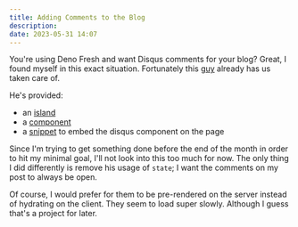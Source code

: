 ```yaml
---
title: Adding Comments to the Blog
description: 
date: 2023-05-31 14:07
---
```


You're using Deno Fresh and want Disqus comments for your blog? Great, I found myself in this exact situation. Fortunately this [guy](https://github.com/haikelfazzani/portfolio) already has us taken care of.

He's provided:
* an [island](https://github.com/haikelfazzani/portfolio/blob/d5deb75686023c295c13fc306a4f95d1b94870c2/islands/Disqus.tsx)
* a [component](https://github.com/haikelfazzani/portfolio/blob/d5deb75686023c295c13fc306a4f95d1b94870c2/components/DiscussionEmbed.tsx)
* a [snippet](https://github.com/haikelfazzani/portfolio/blob/d5deb75686023c295c13fc306a4f95d1b94870c2/routes/blog/%5Bslug%5D.tsx#L51) to embed the disqus component on the page

Since I'm trying to get something done before the end of the month in order to hit my minimal goal, I'll not look into this too much for now. The only thing I did differently is remove his usage of `state`; I want the comments on my post to always be open.

Of course, I would prefer for them to be pre-rendered on the server instead of hydrating on the client. They seem to load super slowly. Although I guess that's a project for later.
